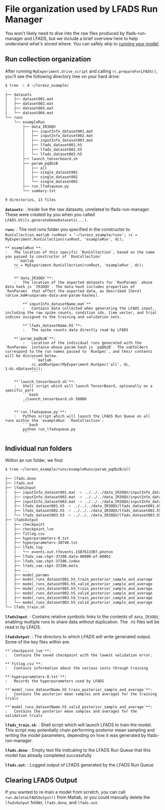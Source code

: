 # File organization used by LFADS Run Manager

You won't likely need to dive into the raw files produced by lfads-run-manager and LFADS, but we include a brief overview here to help understand what's stored where. You can safely skip to [running your model](running.md).

## Run collection organization

After running `MyExperiment.drive_script` and calling `rc.prepareForLFADS()`, you'll see the following directory tree on your hard drive:

```bash
$ tree -L 4 ~/lorenz_example/
.
├── datasets
│   ├── dataset001.mat
│   ├── dataset002.mat
│   ├── dataset003.mat
│   └── dataset004.mat
└── runs
    └── exampleRun
        ├── data_IR3OQV
        │   ├── inputInfo_dataset001.mat
        │   ├── inputInfo_dataset002.mat
        │   ├── inputInfo_dataset003.mat
        │   ├── lfads_dataset001.h5
        │   ├── lfads_dataset002.h5
        │   └── lfads_dataset003.h5
        ├── launch_tensorboard.sh
        ├── param_pqQbzB
        │   ├── all
        │   ├── single_dataset001
        │   ├── single_dataset002
        │   └── single_dataset003
        ├── run_lfadsqueue.py
        └── summary.txt

9 directories, 13 files
```

**`datasets`**:
:    Inside live the raw datasets, unrelated to lfads-run-manager. These were created by you when you called `LFADS.Utils.generateDemoDatasets(...)`.

**`runs`**:
:   The root runs folder you specified in the constructor to `RunCollection`.
    ```matlab
    runRoot = '~/lorenz_example/runs';
    rc = MyExperiment.RunCollection(runRoot, 'exampleRun', dc);
    ```

    **`exampleRun`**:
    :   The location of this specific `RunCollection`, based on the name you passed to constructor of `RunCollection`
        ```matlab
        rc = MyExperiment.RunCollection(runRoot, 'exampleRun', dc);
        ```

        **`data_IR3OQV`**:
        :   The location of the exported datasets for `RunParams` whose data hash is `IR3OQV`. The data hash includes properties of `RunParams` that affect the exported data, as described [here](drive.md#runparams-data-and-param-hashes).

            **`inputInfo_datasetName.mat`**
            :   Contains data collected when generating the LFADS input, including the raw spike counts, condition ids, time vector, and trial indices assigned to the training and validation sets.

            **`lfads_datasetName.h5`**:
            :   The spike counts data directly read by LFADS

        **`param_pqQbzB`**:
            :   Location of the individual runs generated with the `RunParams` instance whose param hash is `pqQbzB`. The subfolders correspond to the run names passed to `RunSpec`, and their contents will be discussed below.
                ```matlab
                rc.addRunSpec(MyExperiment.RunSpec('all', dc, 1:dc.nDatasets));
                ```

        **`launch_tensorboard.sh`**:
        :   Shell script which will launch TensorBoard, optionally on a specific port
            ```bash
            ./launch_tensorboard.sh 50000
            ```

        **`run_lfadsqueue.py`**:
        :   Python script which will launch the LFADS Run Queue on all runs within the `exampleRun` `RunCollection`:
            ```bash
            python run_lfadsqueue.py
            ```

## Individual run folders

Within an run folder, we find:

```bash
$ tree ~/lorenz_example/runs/exampleRuns/param_pqQbzB/all
.
├── lfads.done
├── lfads.out
├── lfadsInput
│   ├── inputInfo_dataset001.mat -> ../../../data_IR3OQV/inputInfo_dataset001.mat
│   ├── inputInfo_dataset002.mat -> ../../../data_IR3OQV/inputInfo_dataset002.mat
│   ├── inputInfo_dataset003.mat -> ../../../data_IR3OQV/inputInfo_dataset003.mat
│   ├── lfads_dataset001.h5 -> ../../../data_IR3OQV/lfads_dataset001.h5
│   ├── lfads_dataset002.h5 -> ../../../data_IR3OQV/lfads_dataset002.h5
│   └── lfads_dataset003.h5 -> ../../../data_IR3OQV/lfads_dataset003.h5
├── lfadsOutput
│   ├── checkpoint
│   ├── checkpoint_lve
│   ├── fitlog.csv
│   ├── hyperparameters-0.txt
│   ├── hyperparameters-38740.txt
│   ├── lfads_log
│   │   └── events.out.tfevents.1507613307.photon
│   ├── lfads_vae.ckpt-37206.data-00000-of-00001
│   ├── lfads_vae.ckpt-37206.index
│   ├── lfads_vae.ckpt-37206.meta
│   ├── ...
│   ├── model_params
│   ├── model_runs_dataset001.h5_train_posterior_sample_and_average
│   ├── model_runs_dataset001.h5_valid_posterior_sample_and_average
│   ├── model_runs_dataset002.h5_train_posterior_sample_and_average
│   ├── model_runs_dataset002.h5_valid_posterior_sample_and_average
│   ├── model_runs_dataset003.h5_train_posterior_sample_and_average
│   └── model_runs_dataset003.h5_valid_posterior_sample_and_average
└── lfads_train.sh
```

**`lfadsInput`**:
:    Contains relative symbolic links to the contents of `data_IR3OQV`, enabling multiple runs to share data without duplication. The `.h5` files will be read in by LFADS.

**`lfadsOutput`**:
:   The directory to which LFADS will write generated output. Some of the key files within are:

    **`checkpoint_lve`**:
    :   Contains the saved checkpoint with the lowest validation error.

    **`fitlog.csv`**:
    :   Contains information about the various costs through training

    **`hyperparameters-0.txt`**:
    :   Records the hyperparameters used by LFADS

    **`model_runs_datasetName.h5_train_posterior_sample_and_average`**:
    :   Contains the posterior mean samples and averages for the training trials

    **`model_runs_datasetName.h5_valid_posterior_sample_and_average`**:
    :   Contains the posterior mean samples and averages for the validation trials

**`lfads_train.sh`**:
:   Shell script which will launch LFADS to train the model. This script may potentially chain performing posterior mean sampling and writing the model parameters, depending on how it was generated by lfads-run-manager.

**`lfads.done`**:
:   Empty text file indicating to the LFADS Run Queue that this model has already completed successfully

**`lfads.out`**:
:   Logged output of LFADS generated by the LFADS Run Queue

## Clearing LFADS Output

If you wanted to re-train a model from scratch, you can call `run.deleteLFADSOutput()` from Matlab, or you could manually delete the `lfadsOutput` folder, `lfads.done`, and `lfads.out`.
